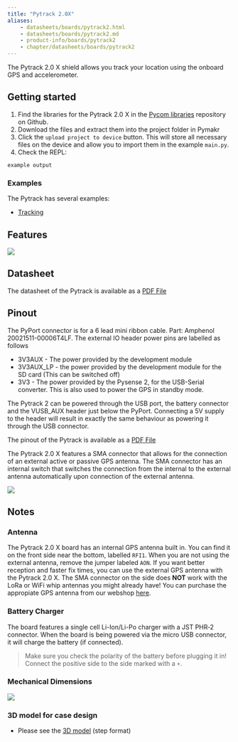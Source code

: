 ```yaml
---
title: "Pytrack 2.0X"
aliases:
    - datasheets/boards/pytrack2.html
    - datasheets/boards/pytrack2.md
    - product-info/boards/pytrack2
    - chapter/datasheets/boards/pytrack2
---
```


The Pytrack 2.0 X shield allows you track your location using the onboard GPS and accelerometer.

## Getting started
1. Find the libraries for the Pytrack 2.0 X in the [Pycom libraries](https://github.com/pycom/pycom-libraries/shields/) repository on Github. 
1. Download the files and extract them into the project folder in Pymakr
1. Click the `upload project to device` button. This will store all necessary files on the device and allow you to import them in the example `main.py`.
1. Check the REPL:
```
example output
```

### Examples
The Pytrack has several examples:
* [Tracking](/tutorials/expansionboards/tracking/)

## Features

![](/gitbook/assets/pytrack2_decs.png)

## Datasheet

The datasheet of the Pytrack is available as a [PDF File](/gitbook/assets/PyTrack2X_specsheet.pdf)

## Pinout


The PyPort connector is for a 6 lead mini ribbon cable. Part: Amphenol 20021511-00006T4LF.
The external IO header power pins are labelled as follows
* 3V3AUX - The power provided by the development module 
* 3V3AUX_LP - the power provided by the development module for the SD card (This can be switched off)
* 3V3 - The power provided by the Pysense 2, for the USB-Serial converter. This is also used to power the GPS in standby mode.

The Pytrack 2 can be powered through the USB port, the battery connector and the VUSB_AUX header just below the PyPort. Connecting a 5V supply to the header will result in exactly the same behaviour as powering it through the USB connector.


The pinout of the Pytrack is available as a [PDF File](
/gitbook/assets/pytrack2-pinout.pdf)

The Pytrack 2.0 X features a SMA connector that allows for the connection of an external active or passive GPS antenna. The SMA connector has an internal switch that switches the connection from the internal to the external antenna automatically upon connection of the external antenna. 


![](/gitbook/assets/pytrack2-pinout.png)
## Notes

### Antenna

The Pytrack 2.0 X board has an internal GPS antenna built in. You can find it on the front side near the bottom, labelled `RFI1`. When you are not using the external antenna, remove the jumper labeled `AON`. If you want better reception and faster fix times, you can use the external GPS antenna with the Pytrack 2.0 X. The SMA connector on the side does **NOT** work with the LoRa or WiFi whip antennas you might already have! You can purchase the appropiate GPS antenna from our webshop [here](https://pycom.io/product/external-gps-antenna/). 

### Battery Charger

The board features a single cell Li-Ion/Li-Po charger with a JST PHR‑2 connector. When the board is being powered via the micro USB connector, it will charge the battery (if connected).
> Make sure you check the polarity of the battery before plugging it in! Connect the positive side to the side marked with a `+`.



### Mechanical Dimensions

![](/gitbook/assets/Pytrack_v2.0X_MechanicalDimensions.png)

### 3D model for case design

* Please see the [3D model](/gitbook/assets/pytrack_v2.0X.step) (step format)
